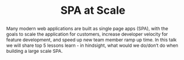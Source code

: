 ---
title: "SPA at Scale"
speaker: Patrick Woo
tags: ["Talk", "CascadiaJS 2018", "Patrick Woo"]
abstract: "Many modern web applications are built as single page apps (SPA), with the goals to scale the application for customers, increase developer velocity for feature development, and speed up new team member ramp up time. In this talk we will share top 5 lessons learn - in hindsight, what would we do/don’t do when building a large scale SPA."
ytID: Zr51LyznkZI
layout: talk
---